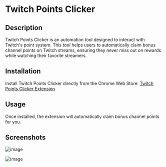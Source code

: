 # Twitch Points Clicker

## Description
Twitch Points Clicker is an automation tool designed to interact with Twitch's point system. This tool helps users to automatically claim bonus channel points on Twitch streams, ensuring they never miss out on rewards while watching their favorite streamers.

## Installation
Install Twitch Points Clicker directly from the Chrome Web Store:
[Twitch Points Clicker Extension](https://chrome.google.com/webstore/detail/twitch-points-clicker/ilemjfbaogneplefgnnkcfjkbakkkjic)


## Usage
Once installed, the extension will automatically claim bonus channel points for you.


## Screenshots
![image](https://github.com/SantiagoBobrik/twitch-points-clicker/assets/43079605/9808ffed-1797-40ff-8071-47d1ab4a0557)

![image](https://github.com/SantiagoBobrik/twitch-points-clicker/assets/43079605/e259cdb6-d114-4392-a8e8-aea150b45280)


